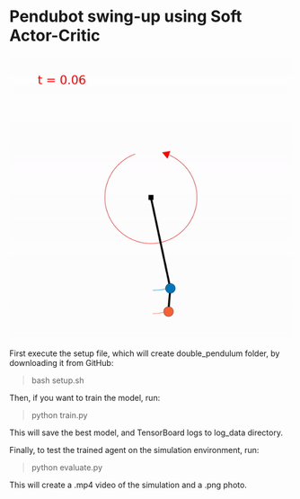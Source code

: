 # Pendubot swing-up using Soft Actor-Critic

![](https://github.com/Di40/SoftActorCritic-Pendubot/blob/main/results/SAC_pendubot_swingup.gif)

First execute the setup file, which will create double_pendulum folder, by downloading it from GitHub:
> bash setup.sh

Then, if you want to train the model, run:
> python train.py

This will save the best model, and TensorBoard logs to log_data directory.

Finally, to test the trained agent on the simulation environment, run:
> python evaluate.py

This will create a .mp4 video of the simulation and a .png photo.
